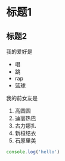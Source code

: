 # 标题1
## 标题2

我的爱好是

* 唱
* 跳
* rap
* 篮球

我的前女友是

1. 高圆圆
2. 迪丽热巴
3. 古力娜扎
4. 新桓结衣
5. 石原里美

```javascript
console.log('hello')
```